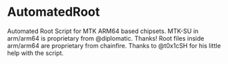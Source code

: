 # AutomatedRoot
Automated Root Script for MTK ARM64 based chipsets.
MTK-SU in arm/arm64 is proprietary from @diplomatic. Thanks!
Root files inside arm/arm64 are proprietary from chainfire.
Thanks to @t0x1cSH for his little help with the script.
